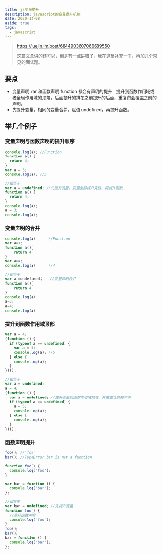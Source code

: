 ```yaml
---
title: js变量提升
description: javascript的变量提升机制
date: 2020-12-08
aside: true
tags:
  - javascript
---
```


> https://juejin.im/post/6844903607066689550
>
> 这篇文章讲的还可以，但是有一点讲错了，我在这里补充一下，再加几个常见的面试题。

## 要点

- 变量声明 var 和函数声明 function 都会有声明的提升，提升到函数作用域或者全局作用域的顶端，后面提升的排在之前提升的后面，重复的会覆盖之前的声明。
- 先提升变量，相同的变量合并，赋值 undefined，再提升函数。

## 举几个例子

### 变量声明与函数声明的提升顺序

```javascript
console.log(a); //Function
function a() {
  return 4;
}
var a = 3;
console.log(a); //3

//相当于
var a = undefined; //先提升变量，变量全部提升完后，再提升函数
function a() {
  return 4;
}
console.log(a);
a = 3;
console.log(a);
```

### 变量声明的合并

```javascript
console.log(a)      //Function
var a=3;
function a(){
    return 4
}
var a=4;
console.log(a)      //4

//相当于
var a =undefined；   //变量声明合并
function a(){
    return 4
}
console.log(a)
a=3;
a=4;
console.log(a)
```

### 提升到函数作用域顶部

```javascript
var a = 4;
(function () {
  if (typeof a == undefined) {
    var a = 5;
    console.log(a); //5
  } else {
    console.log(a);
  }
})();

//相当于
var a = undefined;
a = 4;
(function () {
  var a = undefined; //提升变量到函数作用域顶端，并覆盖之前的声明
  if (typeof a == undefined) {
    a = 5;
    console.log(a);
  } else {
    console.log(a);
  }
})();
```

### 函数声明提升

```javascript
foo(); //'foo'
bar(); //TypeError bar is not a function

function foo() {
  console.log("foo");
}

var bar = function () {
  console.log("bar");
};

//相当于
var bar = undefined; //先提升变量
function foo() {
  //提升函数声明
  console.log("foo");
}
foo();
bar();
bar = function () {
  console.log("bar");
};
```
